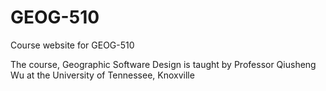 # GEOG-510
Course website for GEOG-510 

The course, Geographic Software Design is taught by Professor Qiusheng Wu at the University of Tennessee, Knoxville
